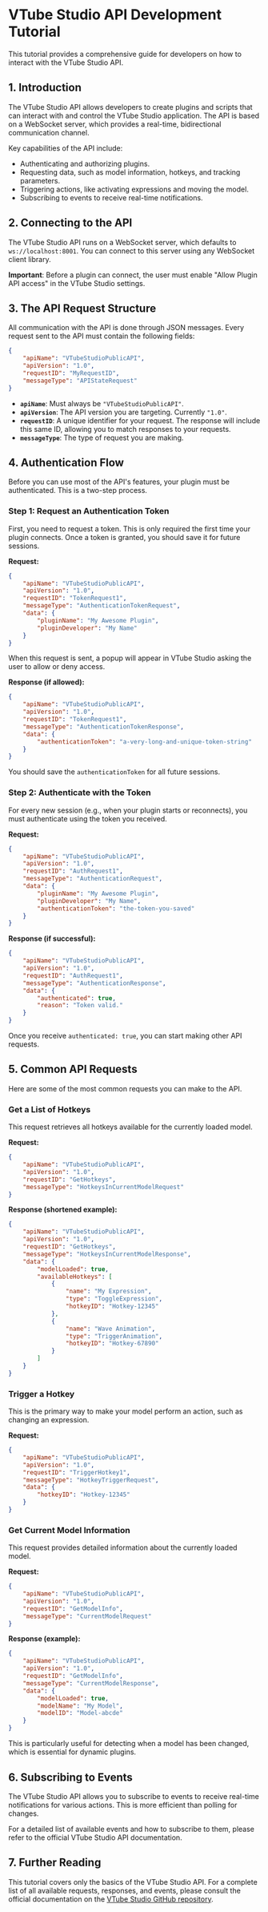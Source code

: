 # VTube Studio API Development Tutorial

This tutorial provides a comprehensive guide for developers on how to interact with the VTube Studio API.

## 1. Introduction

The VTube Studio API allows developers to create plugins and scripts that can interact with and control the VTube Studio application. The API is based on a WebSocket server, which provides a real-time, bidirectional communication channel.

Key capabilities of the API include:
- Authenticating and authorizing plugins.
- Requesting data, such as model information, hotkeys, and tracking parameters.
- Triggering actions, like activating expressions and moving the model.
- Subscribing to events to receive real-time notifications.

## 2. Connecting to the API

The VTube Studio API runs on a WebSocket server, which defaults to `ws://localhost:8001`. You can connect to this server using any WebSocket client library.

**Important**: Before a plugin can connect, the user must enable "Allow Plugin API access" in the VTube Studio settings.

## 3. The API Request Structure

All communication with the API is done through JSON messages. Every request sent to the API must contain the following fields:

```json
{
    "apiName": "VTubeStudioPublicAPI",
    "apiVersion": "1.0",
    "requestID": "MyRequestID",
    "messageType": "APIStateRequest"
}
```

- **`apiName`**: Must always be `"VTubeStudioPublicAPI"`.
- **`apiVersion`**: The API version you are targeting. Currently `"1.0"`.
- **`requestID`**: A unique identifier for your request. The response will include this same ID, allowing you to match responses to your requests.
- **`messageType`**: The type of request you are making.

## 4. Authentication Flow

Before you can use most of the API's features, your plugin must be authenticated. This is a two-step process.

### Step 1: Request an Authentication Token

First, you need to request a token. This is only required the first time your plugin connects. Once a token is granted, you should save it for future sessions.

**Request:**
```json
{
    "apiName": "VTubeStudioPublicAPI",
    "apiVersion": "1.0",
    "requestID": "TokenRequest1",
    "messageType": "AuthenticationTokenRequest",
    "data": {
        "pluginName": "My Awesome Plugin",
        "pluginDeveloper": "My Name"
    }
}
```

When this request is sent, a popup will appear in VTube Studio asking the user to allow or deny access.

**Response (if allowed):**
```json
{
    "apiName": "VTubeStudioPublicAPI",
    "apiVersion": "1.0",
    "requestID": "TokenRequest1",
    "messageType": "AuthenticationTokenResponse",
    "data": {
        "authenticationToken": "a-very-long-and-unique-token-string"
    }
}
```

You should save the `authenticationToken` for all future sessions.

### Step 2: Authenticate with the Token

For every new session (e.g., when your plugin starts or reconnects), you must authenticate using the token you received.

**Request:**
```json
{
    "apiName": "VTubeStudioPublicAPI",
    "apiVersion": "1.0",
    "requestID": "AuthRequest1",
    "messageType": "AuthenticationRequest",
    "data": {
        "pluginName": "My Awesome Plugin",
        "pluginDeveloper": "My Name",
        "authenticationToken": "the-token-you-saved"
    }
}
```

**Response (if successful):**
```json
{
    "apiName": "VTubeStudioPublicAPI",
    "apiVersion": "1.0",
    "requestID": "AuthRequest1",
    "messageType": "AuthenticationResponse",
    "data": {
        "authenticated": true,
        "reason": "Token valid."
    }
}
```

Once you receive `authenticated: true`, you can start making other API requests.

## 5. Common API Requests

Here are some of the most common requests you can make to the API.

### Get a List of Hotkeys

This request retrieves all hotkeys available for the currently loaded model.

**Request:**
```json
{
    "apiName": "VTubeStudioPublicAPI",
    "apiVersion": "1.0",
    "requestID": "GetHotkeys",
    "messageType": "HotkeysInCurrentModelRequest"
}
```

**Response (shortened example):**
```json
{
    "apiName": "VTubeStudioPublicAPI",
    "apiVersion": "1.0",
    "requestID": "GetHotkeys",
    "messageType": "HotkeysInCurrentModelResponse",
    "data": {
        "modelLoaded": true,
        "availableHotkeys": [
            {
                "name": "My Expression",
                "type": "ToggleExpression",
                "hotkeyID": "Hotkey-12345"
            },
            {
                "name": "Wave Animation",
                "type": "TriggerAnimation",
                "hotkeyID": "Hotkey-67890"
            }
        ]
    }
}
```

### Trigger a Hotkey

This is the primary way to make your model perform an action, such as changing an expression.

**Request:**
```json
{
    "apiName": "VTubeStudioPublicAPI",
    "apiVersion": "1.0",
    "requestID": "TriggerHotkey1",
    "messageType": "HotkeyTriggerRequest",
    "data": {
        "hotkeyID": "Hotkey-12345"
    }
}
```

### Get Current Model Information

This request provides detailed information about the currently loaded model.

**Request:**
```json
{
    "apiName": "VTubeStudioPublicAPI",
    "apiVersion": "1.0",
    "requestID": "GetModelInfo",
    "messageType": "CurrentModelRequest"
}
```

**Response (example):**
```json
{
    "apiName": "VTubeStudioPublicAPI",
    "apiVersion": "1.0",
    "requestID": "GetModelInfo",
    "messageType": "CurrentModelResponse",
    "data": {
        "modelLoaded": true,
        "modelName": "My Model",
        "modelID": "Model-abcde"
    }
}
```

This is particularly useful for detecting when a model has been changed, which is essential for dynamic plugins.

## 6. Subscribing to Events

The VTube Studio API allows you to subscribe to events to receive real-time notifications for various actions. This is more efficient than polling for changes.

For a detailed list of available events and how to subscribe to them, please refer to the official VTube Studio API documentation.

## 7. Further Reading

This tutorial covers only the basics of the VTube Studio API. For a complete list of all available requests, responses, and events, please consult the official documentation on the [VTube Studio GitHub repository](https://github.com/DenchiSoft/VTubeStudio).
